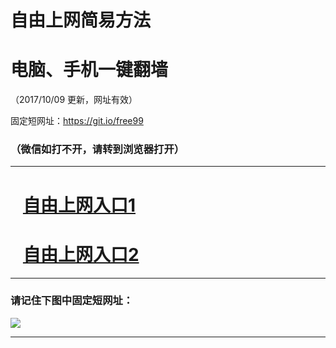 ﻿# 自由上网简易方法

# 电脑、手机一键翻墙

（2017/10/09 更新，网址有效）

固定短网址：https://git.io/free99

### （微信如打不开，请转到浏览器打开）


***





# &nbsp;&nbsp; <a href="http://ft685416596.fwq-tz-1001.info/fwqtz01.html?t=100900119134 " target="_blank">自由上网入口1</a>
# &nbsp;&nbsp; <a href="http://ft41083373.fwq-tz-1002.info/fwqtz02.html?t=100900110139 " target="_blank">自由上网入口2</a>
***

### 请记住下图中固定短网址：

<img src="https://s3-us-west-2.amazonaws.com/fwq-1001/yjfq-20170905okok.png" /> 


***

